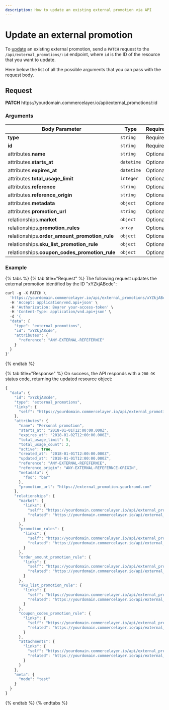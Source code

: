 ```yaml
---
description: How to update an existing external promotion via API
---
```


# Update an external promotion

To <a href="https://docs.commercelayer.io/developers/updating-resources" target="_blank">update</a> an existing external promotion, send a `PATCH` request to the `/api/external_promotions/:id` endpoint, where `id` is the ID of the resource that you want to update.

Here below the list of all the possible arguments that you can pass with the request body.

## Request

**PATCH** https://<i></i>yourdomain.commercelayer.io/api/external_promotions/:id

### Arguments

| Body Parameter | Type     | Required |
| -------------- | -------- | -------- |
| **type**       | `string` | Required |
| **id**         | `string` | Required |
| attributes.**name** | `string` | Optional |
| attributes.**starts_at** | `datetime` | Optional |
| attributes.**expires_at** | `datetime` | Optional |
| attributes.**total_usage_limit** | `integer` | Optional |
| attributes.**reference** | `string` | Optional |
| attributes.**reference_origin** | `string` | Optional |
| attributes.**metadata** | `object` | Optional |
| attributes.**promotion_url** | `string` | Optional |
| relationships.**market** | `object` | Optional |
| relationships.**promotion_rules** | `array` | Optional |
| relationships.**order_amount_promotion_rule** | `object` | Optional |
| relationships.**sku_list_promotion_rule** | `object` | Optional |
| relationships.**coupon_codes_promotion_rule** | `object` | Optional |

### Example

{% tabs %}
{% tab title="Request" %}
The following request updates the external promotion identified by the ID "xYZkjABcde":

```javascript
curl -g -X PATCH \
  'https://yourdomain.commercelayer.io/api/external_promotions/xYZkjABcde' \
  -H 'Accept: application/vnd.api+json' \
  -H 'Authorization: Bearer your-access-token' \
  -H 'Content-Type: application/vnd.api+json' \
  -d '{
  "data": {
    "type": "external_promotions",
    "id": "xYZkjABcde",
    "attributes": {
      "reference": "ANY-EXTERNAL-REFEFERNCE"
    }
  }
}'
```
{% endtab %}

{% tab title="Response" %}
On success, the API responds with a `200 OK` status code, returning the updated resource object:

```javascript
{
  "data": {
    "id": "xYZkjABcde",
    "type": "external_promotions",
    "links": {
      "self": "https://yourdomain.commercelayer.io/api/external_promotions/xYZkjABcde"
    },
    "attributes": {
      "name": "Personal promotion",
      "starts_at": "2018-01-01T12:00:00.000Z",
      "expires_at": "2018-01-02T12:00:00.000Z",
      "total_usage_limit": 5,
      "total_usage_count": 2,
      "active": true,
      "created_at": "2018-01-01T12:00:00.000Z",
      "updated_at": "2018-01-01T12:00:00.000Z",
      "reference": "ANY-EXTERNAL-REFEFERNCE",
      "reference_origin": "ANY-EXTERNAL-REFEFERNCE-ORIGIN",
      "metadata": {
        "foo": "bar"
      },
      "promotion_url": "https://external_promotion.yourbrand.com"
    },
    "relationships": {
      "market": {
        "links": {
          "self": "https://yourdomain.commercelayer.io/api/external_promotions/xYZkjABcde/relationships/market",
          "related": "https://yourdomain.commercelayer.io/api/external_promotions/xYZkjABcde/market"
        }
      },
      "promotion_rules": {
        "links": {
          "self": "https://yourdomain.commercelayer.io/api/external_promotions/xYZkjABcde/relationships/promotion_rules",
          "related": "https://yourdomain.commercelayer.io/api/external_promotions/xYZkjABcde/promotion_rules"
        }
      },
      "order_amount_promotion_rule": {
        "links": {
          "self": "https://yourdomain.commercelayer.io/api/external_promotions/xYZkjABcde/relationships/order_amount_promotion_rule",
          "related": "https://yourdomain.commercelayer.io/api/external_promotions/xYZkjABcde/order_amount_promotion_rule"
        }
      },
      "sku_list_promotion_rule": {
        "links": {
          "self": "https://yourdomain.commercelayer.io/api/external_promotions/xYZkjABcde/relationships/sku_list_promotion_rule",
          "related": "https://yourdomain.commercelayer.io/api/external_promotions/xYZkjABcde/sku_list_promotion_rule"
        }
      },
      "coupon_codes_promotion_rule": {
        "links": {
          "self": "https://yourdomain.commercelayer.io/api/external_promotions/xYZkjABcde/relationships/coupon_codes_promotion_rule",
          "related": "https://yourdomain.commercelayer.io/api/external_promotions/xYZkjABcde/coupon_codes_promotion_rule"
        }
      },
      "attachments": {
        "links": {
          "self": "https://yourdomain.commercelayer.io/api/external_promotions/xYZkjABcde/relationships/attachments",
          "related": "https://yourdomain.commercelayer.io/api/external_promotions/xYZkjABcde/attachments"
        }
      }
    },
    "meta": {
      "mode": "test"
    }
  }
}
```
{% endtab %}
{% endtabs %}

